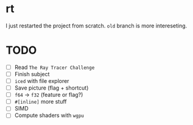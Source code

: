 # rt

I just restarted the project from scratch. `old` branch is more intereseting.

# TODO

- [ ] Read `The Ray Tracer Challenge`
- [ ] Finish subject
- [ ] `iced` with file explorer
- [ ] Save picture (flag + shortcut)
- [ ] `f64` -> `f32` (feature or flag?)
- [ ] `#[inline]` more stuff
- [ ] SIMD
- [ ] Compute shaders with `wgpu`

